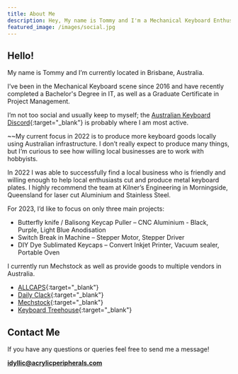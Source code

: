 ```yaml
---
title: About Me
description: Hey, My name is Tommy and I'm a Mechanical Keyboard Enthusiast.
featured_image: /images/social.jpg
---
```



## Hello!

My name is Tommy and I’m currently located in Brisbane, Australia.

I’ve been in the Mechanical Keyboard scene since 2016 and have recently completed a Bachelor's Degree in IT, as well as a Graduate Certificate in Project Management.

I’m not too social and usually keep to myself; the [Australian Keyboard Discord](https://discord.gg/kDVErE7xHk){:target="_blank"} is probably where I am most active. 

~~My current focus in 2022 is to produce more keyboard goods locally using Australian infrastructure. I don’t really expect to produce many things, but I’m curious to see how willing local businesses are to work with hobbyists. 

In 2022 I was able to successfully find a local business who is friendly and willing enough to help local enthusiasts cut and produce metal keyboard plates. I highly recommend the team at Kilner’s Engineering in Morningside, Queensland for laser cut Aluminium and Stainless Steel.

For 2023, I’d like to focus on only three main projects:
* Butterfly knife / Balisong Keycap Puller – CNC Aluminium - Black, Purple, Light Blue Anodisation
* Switch Break in Machine – Stepper Motor, Stepper Driver
* DIY Dye Sublimated Keycaps – Convert Inkjet Printer, Vacuum sealer, Portable Oven

I currently run Mechstock as well as provide goods to multiple vendors in Australia.

* [ALLCAPS](https://allcaps.store){:target="_blank"}
* [Daily Clack](https://Dailyclack.com){:target="_blank"}
* [Mechstock](https://Mechstock.com.au){:target="_blank"}
* [Keyboard Treehouse](https://Keyboardtreehouse.com){:target="_blank"}

## Contact Me

If you have any questions or queries feel free to send me a message!

**idyllic@acrylicperipherals.com**
